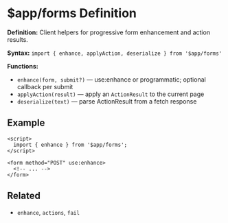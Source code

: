 # $app/forms Definition

**Definition:** Client helpers for progressive form enhancement and
action results.

**Syntax:**
`import { enhance, applyAction, deserialize } from '$app/forms'`

**Functions:**

- `enhance(form, submit?)` — use:enhance or programmatic; optional
  callback per submit
- `applyAction(result)` — apply an `ActionResult` to the current page
- `deserialize(text)` — parse ActionResult from a fetch response

## Example

```svelte
<script>
  import { enhance } from '$app/forms';
</script>

<form method="POST" use:enhance>
  <!-- ... -->
</form>
```

## Related

- `enhance`, `actions`, `fail`
